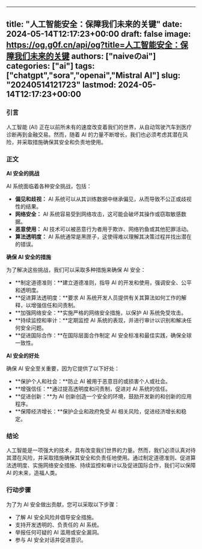 
---
title: "人工智能安全：保障我们未来的关键"
date: 2024-05-14T12:17:23+00:00
draft: false
image: https://og.g0f.cn/api/og?title=人工智能安全：保障我们未来的关键
authors: ["naiveのai"]
categories: ["ai"]
tags: ["chatgpt","sora","openai","Mistral AI"]
slug: "20240514121723"
lastmod: 2024-05-14T12:17:23+00:00
---
### 引言

人工智能 (AI) 正在以前所未有的速度改变着我们的世界，从自动驾驶汽车到医疗诊断再到金融交易。然而，随着 AI 的力量不断增长，我们也必须考虑其潜在风险，并采取措施确保其安全和负责地使用。

### 正文

**AI 安全的挑战**

AI 系统面临着各种安全挑战，包括：

* **偏见和歧视：** AI 系统可以从其训练数据中继承偏见，从而导致不公正或歧视性的结果。
* **网络安全：** AI 系统容易受到网络攻击，这可能会破坏其操作或窃取敏感数据。
* **恶意使用：** AI 技术可以被恶意行为者用于欺诈、网络钓鱼或其他犯罪活动。
* **算法透明度：** AI 系统通常是黑匣子，这使得难以理解其决策过程并找出潜在的错误。

**确保 AI 安全的措施**

为了解决这些挑战，我们可以采取多种措施来确保 AI 安全：

* **制定道德准则：**建立道德准则，指导 AI 的开发和使用，强调安全、公平和透明度。
* **促进算法透明度：**要求 AI 系统开发人员提供有关其算法如何工作的解释，以增强信任和问责制。
* **加强网络安全：**实施严格的网络安全措施，以保护 AI 系统免受攻击。
* **持续监控和审计：**定期监控 AI 系统的表现，并进行审计以识别和解决任何安全问题。
* **促进国际合作：**在国际层面合作制定 AI 安全标准和最佳实践，确保全球一致性。

**AI 安全的好处**

确保 AI 安全至关重要，因为它提供了以下好处：

* **保护个人和社会：**防止 AI 被用于恶意目的或损害个人或社会。
* **增强信任：**通过提高透明度和问责制，促进对 AI 系统的信任。
* **促进创新：**为 AI 创新创造一个安全的环境，鼓励开发新的和创新的应用程序。
* **保障经济增长：**保护企业和政府免受 AI 相关风险，促进经济增长和稳定。

### 结论

人工智能是一项强大的技术，具有改变我们世界的力量。然而，我们必须认真对待其潜在风险，并采取措施确保其安全和负责任地使用。通过制定道德准则、促进算法透明度、实施网络安全措施、持续监控和审计以及促进国际合作，我们可以保障 AI 的未来，造福人类。

### 行动步骤

为了为 AI 安全做出贡献，您可以采取以下步骤：

* 了解 AI 安全风险并倡导安全措施。
* 支持开发透明的、负责任的 AI 系统。
* 举报任何可疑的 AI 滥用或安全漏洞。
* 参与 AI 安全对话并促进意识。